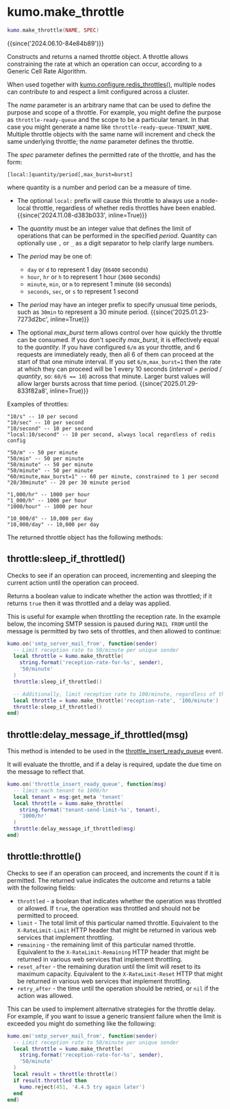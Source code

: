 # kumo.make_throttle

```lua
kumo.make_throttle(NAME, SPEC)
```

{{since('2024.06.10-84e84b89')}}

Constructs and returns a named throttle object.  A throttle allows constraining
the rate at which an operation can occur, according to a Generic Cell Rate
Algorithm.

When used together with
[kumo.configure.redis_throttles()](configure_redis_throttles.md), multiple
nodes can contribute to and respect a limit configured across a cluster.

The *name* parameter is an arbitrary name that can be used to define the
purpose and scope of a throttle.  For example, you might define the purpose as
`throttle-ready-queue` and the scope to be a particular tenant.  In that case
you might generate a name like `throttle-ready-queue-TENANT_NAME`.  Multiple
throttle objects with the same name will increment and check the same underlying
throttle; the *name* parameter defines the throttle.

The *spec* parameter defines the permitted rate of the throttle, and has the
form:

```
[local:]quantity/period[,max_burst=burst]
```

where quantity is a number and period can be a measure of time.

* The optional `local:` prefix will cause this throttle to always
  use a node-local throttle, regardless of whether redis throttles
  have been enabled.  {{since('2024.11.08-d383b033', inline=True)}}

* The *quantity* must be an integer value that defines the limit
  of operations that can be performed in the specified *period*.
  Quantity can optionally use `,` or `_` as a digit separator
  to help clarify large numbers.

* The *period* may be one of:
    * `day` or `d` to represent 1 day (`86400` seconds)
    * `hour`, `hr` or `h` to represent 1 hour (`3600` seconds)
    * `minute`, `min`, or `m` to represent 1 minute (`60` seconds)
    * `seconds`, `sec`, or `s` to represent 1 second

* The *period* may have an integer prefix to specify unusual
  time periods, such as `30min` to represent a 30 minute period.
  {{since('2025.01.23-7273d2bc', inline=True)}}

* The optional *max_burst* term allows control over how quickly the throttle
  can be consumed. If you don't specify *max_burst*, it is effectively equal to
  the *quantity*.  If you have configured `6/m` as your throttle, and 6
  requests are immediately ready, then all 6 of them can proceed at the start
  of that one minute interval.  If you set `6/m,max_burst=1` then the rate at
  which they can proceed will be 1 every 10 seconds (*interval* = *period* /
  *quantity*, so: `60/6 == 10`) across that minute.  Larger burst values will
  allow larger bursts across that time period. {{since('2025.01.29-833f82a8', inline=True)}}

Examples of throttles:

```
"10/s" -- 10 per second
"10/sec" -- 10 per second
"10/second" -- 10 per second
"local:10/second" -- 10 per second, always local regardless of redis config

"50/m" -- 50 per minute
"50/min" -- 50 per minute
"50/minute" -- 50 per minute
"50/minute" -- 50 per minute
"60/minute,max_burst=1" -- 60 per minute, constrained to 1 per second
"20/30minute" -- 20 per 30 minute period

"1,000/hr" -- 1000 per hour
"1_000/h" -- 1000 per hour
"1000/hour" -- 1000 per hour

"10_000/d" -- 10,000 per day
"10,000/day" -- 10,000 per day
```

The returned throttle object has the following methods:

## throttle:sleep_if_throttled()

Checks to see if an operation can proceed, incrementing and sleeping the
current action until the operation can proceed.

Returns a boolean value to indicate whether the action was throttled; if it
returns `true` then it was throttled and a delay was applied.

This is useful for example when throttling the reception rate. In the example
below, the incoming SMTP session is paused during `MAIL FROM` until the message
is permitted by two sets of throttles, and then allowed to continue:

```lua
kumo.on('smtp_server_mail_from', function(sender)
  -- Limit reception rate to 50/minute per unique sender
  local throttle = kumo.make_throttle(
    string.format('reception-rate-for-%s', sender),
    '50/minute'
  )
  throttle:sleep_if_throttled()

  -- Additionally, limit reception rate to 100/minute, regardless of the sender
  local throttle = kumo.make_throttle('reception-rate', '100/minute')
  throttle:sleep_if_throttled()
end)
```

## throttle:delay_message_if_throttled(msg)

This method is intended to be used in the
[throttle_insert_ready_queue](../events/throttle_insert_ready_queue.md) event.

It will evaluate the throttle, and if a delay is required, update the due
time on the message to reflect that.

```lua
kumo.on('throttle_insert_ready_queue', function(msg)
  -- limit each tenant to 1000/hr
  local tenant = msg:get_meta 'tenant'
  local throttle = kumo.make_throttle(
    string.format('tenant-send-limit-%s', tenant),
    '1000/hr'
  )
  throttle:delay_message_if_throttled(msg)
end)
```

## throttle:throttle()

Checks to see if an operation can proceed, and increments the count if it is permitted.
The returned value indicates the outcome and returns a table with the following fields:

* `throttled` - a boolean that indicates whether the operation was throttled or
  allowed. If `true`, the operation was throttled and should not be permitted
  to proceed.
* `limit` - The total limit of this particular named throttle. Equivalent to the
  `X-RateLimit-Limit` HTTP header that might be returned in various web services
  that implement throttling.
* `remaining` - the remaining limit of this particular named throttle. Equivalent to the
  `X-RateLimit-Remaining` HTTP header that might be returned in various web services
  that implement throttling.
* `reset_after` - the remaining duration until the limit will reset to its maximum capacity.
  Equivalent to the `X-RateLimit-Reset` HTTP that might be returned in various web
  services that implement throttling.
* `retry_after` - the time until the operation should be retried, or `nil` if
  the action was allowed.

This can be used to implement alternative strategies for the throttle delay.
For example, if you want to issue a generic transient failure when the limit
is exceeded you might do something like the following:

```lua
kumo.on('smtp_server_mail_from', function(sender)
  -- Limit reception rate to 50/minute per unique sender
  local throttle = kumo.make_throttle(
    string.format('reception-rate-for-%s', sender),
    '50/minute'
  )
  local result = throttle:throttle()
  if result.throttled then
    kumo.reject(451, '4.4.5 try again later')
  end
end)
```
